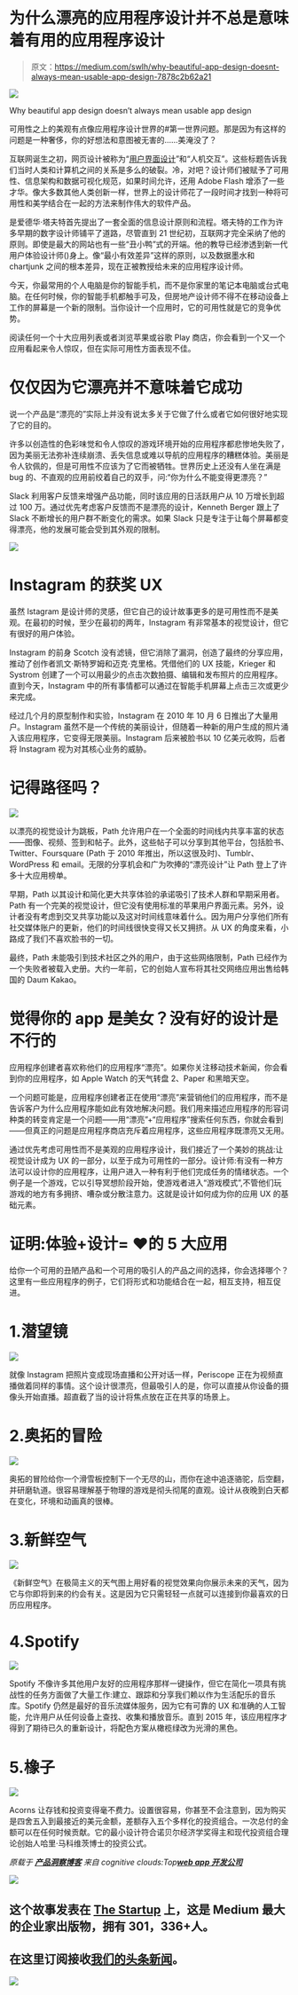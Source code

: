 # 为什么漂亮的应用程序设计并不总是意味着有用的应用程序设计

> 原文：<https://medium.com/swlh/why-beautiful-app-design-doesnt-always-mean-usable-app-design-7878c2b62a21>

![](img/2f78e8c041dfe06a06acfc80f2f3fedb.png)

Why beautiful app design doesn’t always mean usable app design

可用性之上的美观有点像应用程序设计世界的#第一世界问题。那是因为有这样的问题是一种奢侈，你的好想法和意图被无害的……美淹没了？

互联网诞生之初，网页设计被称为“[用户界面设计](http://www.cognitiveclouds.com/custom-software-development-services/ui-ux-design-company)”和“人机交互”。这些标题告诉我们当时人类和计算机之间的关系是多么的破裂。冷，对吧？设计师们被赋予了可用性、信息架构和数据可视化规范，如果时间允许，还用 Adobe Flash 增添了一些才华。像大多数其他人类创新一样，世界上的设计师花了一段时间才找到一种将可用性和美学结合在一起的方法来制作伟大的软件产品。

是爱德华·塔夫特首先提出了一套全面的信息设计原则和流程。塔夫特的工作为许多早期的数字设计师铺平了道路，尽管直到 21 世纪初，互联网才完全采纳了他的原则。即使是最大的网站也有一些“丑小鸭”式的开端。他的教导已经渗透到新一代用户体验设计师()身上。像“最小有效差异”这样的原则，以及数据墨水和 chartjunk 之间的根本差异，现在正被教授给未来的应用程序设计师。

今天，你最常用的个人电脑是你的智能手机，而不是你家里的笔记本电脑或台式电脑。在任何时候，你的智能手机都触手可及，但房地产设计师不得不在移动设备上工作的屏幕是一个新的限制。当你设计一个应用时，它的可用性就是它的竞争优势。

阅读任何一个十大应用列表或者浏览苹果或谷歌 Play 商店，你会看到一个又一个应用看起来令人惊叹，但在实际可用性方面表现不佳。

# 仅仅因为它漂亮并不意味着它成功

说一个产品是“漂亮的”实际上并没有说太多关于它做了什么或者它如何很好地实现了它的目的。

许多以创造性的色彩味觉和令人惊叹的游戏环境开始的应用程序都悲惨地失败了，因为美丽无法弥补连续崩溃、丢失信息或难以导航的应用程序的糟糕体验。美丽是令人钦佩的，但是可用性不应该为了它而被牺牲。世界历史上还没有人坐在满是 bug 的、不直观的应用前绞着自己的双手，问:“你为什么不能变得更漂亮？”

Slack 利用客户反馈来增强产品功能，同时该应用的日活跃用户从 10 万增长到超过 100 万。通过优先考虑客户反馈而不是漂亮的设计，Kenneth Berger 跟上了 Slack 不断增长的用户群不断变化的需求。如果 Slack 只是专注于让每个屏幕都变得漂亮，他的发展可能会受到其外观的限制。

![](img/e327776a6289215c9830e01cec07f6c2.png)

# Instagram 的获奖 UX

虽然 Istagram 是设计师的灵感，但它自己的设计故事更多的是可用性而不是美观。在最初的时候，至少在最初的两年，Instagram 有非常基本的视觉设计，但它有很好的用户体验。

Instagram 的前身 Scotch 没有滤镜，但它消除了漏洞，创造了最终的分享应用，推动了创作者凯文·斯特罗姆和迈克·克里格。凭借他们的 UX 技能，Krieger 和 Systrom 创建了一个可以用最少的点击次数拍摄、编辑和发布照片的应用程序。直到今天，Instagram 中的所有事情都可以通过在智能手机屏幕上点击三次或更少来完成。

经过几个月的原型制作和实验，Instagram 在 2010 年 10 月 6 日推出了大量用户。Instagram 虽然不是一个传统的美丽设计，但随着一种新的用户生成的照片涌入该应用程序，它变得无限美丽。Instagram 后来被脸书以 10 亿美元收购，后者将 Instagram 视为对其核心业务的威胁。

# 记得路径吗？

![](img/ab9f8434ca23afd19178403c50ce0b2a.png)

以漂亮的视觉设计为跳板，Path 允许用户在一个全面的时间线内共享丰富的状态——图像、视频、签到和帖子。此外，这些帖子可以分享到其他平台，包括脸书、Twitter、Foursquare (Path 于 2010 年推出，所以这很及时)、Tumblr、WordPress 和 email。无限的分享机会和广为吹捧的“漂亮设计”让 Path 登上了许多十大应用榜单。

早期，Path 以其设计和简化更大共享体验的承诺吸引了技术人群和早期采用者。Path 有一个完美的视觉设计，但它没有使用标准的苹果用户界面元素。另外，设计者没有考虑到交叉共享功能以及这对时间线意味着什么。因为用户分享他们所有社交媒体账户的更新，他们的时间线很快变得又长又拥挤。从 UX 的角度来看，小路成了我们不喜欢脸书的一切。

最终，Path 未能吸引到技术社区之外的用户，由于这些网络限制，Path 已经作为一个失败者被载入史册。大约一年前，它的创始人宣布将其社交网络应用出售给韩国的 Daum Kakao。

# 觉得你的 app 是美女？没有好的设计是不行的

应用程序创建者喜欢称他们的应用程序“漂亮”。如果你关注移动技术新闻，你会看到你的应用程序，如 Apple Watch 的天气转盘 2、Paper 和黑暗天空。

一个问题可能是，应用程序创建者正在使用“漂亮”来营销他们的应用程序，而不是告诉客户为什么应用程序能如此有效地解决问题。我们用来描述应用程序的形容词种类的转变肯定是一个问题——用“漂亮”+“应用程序”搜索任何东西，你就会看到——但真正的问题是应用程序商店充斥着应用程序，这些应用程序既漂亮又无用。

通过优先考虑可用性而不是美观的应用程序设计，我们接近了一个美妙的挑战:让视觉设计成为 UX 的一部分，以至于成为可用性的一部分。设计师:有没有一种方法可以设计你的应用程序，让用户进入一种有利于他们完成任务的情绪状态。一个例子是一个游戏，它以引导冥想阶段开始，使游戏者进入“游戏模式”,不管他们玩游戏的地方有多拥挤、嘈杂或分散注意力。这就是设计如何成为你的应用 UX 的基础元素。

# 证明:体验+设计= ❤的 5 大应用

给你一个可用的丑陋产品和一个可用的吸引人的产品之间的选择，你会选择哪个？这里有一些应用程序的例子，它们将形式和功能结合在一起，相互支持，相互促进。

# 1.潜望镜

![](img/2e2eea28cf0b9c4f6e79bdbb29765e03.png)

就像 Instagram 把照片变成现场直播和公开对话一样，Periscope 正在为视频直播做着同样的事情。这个设计很漂亮，但最吸引人的是，你可以直接从你设备的摄像头开始直播。超直截了当的设计将焦点放在正在共享的场景上。

# 2.奥拓的冒险

![](img/60d14a9c9deb7a4752725bdb62c106d5.png)

奥拓的冒险给你一个滑雪板控制下一个无尽的山，而你在途中追逐骆驼，后空翻，并研磨轨道。很容易理解基于物理的游戏是彻头彻尾的直观。设计从夜晚到白天都在变化，环境和动画真的很棒。

# 3.新鲜空气

![](img/4849193655847003a21b32f026fb9c82.png)

《新鲜空气》在极简主义的天气图上用好看的视觉效果向你展示未来的天气，因为它与你即将到来的约会有关。这是因为它只需轻轻一点就可以连接到你最喜欢的日历应用程序。

# 4.Spotify

![](img/32279890d5c37b8d5ed568935e9a9101.png)

Spotify 不像许多其他用户友好的应用程序那样一键操作，但它在简化一项具有挑战性的任务方面做了大量工作:建立、跟踪和分享我们赖以作为生活配乐的音乐库。Spotify 仍然是最好的音乐流媒体服务，因为它有可靠的 UX 和准确的人工智能，允许用户从任何设备上查找、收集和播放音乐。直到 2015 年，该应用程序才得到了期待已久的重新设计，将配色方案从橄榄绿改为光滑的黑色。

# 5.橡子

![](img/ec84cca35414538616c8e26ecb2af1ab.png)

Acorns 让存钱和投资变得毫不费力。设置很容易，你甚至不会注意到，因为购买是四舍五入到最接近的美元金额，差额存入五个多样化的投资组合。一次总付的金额可以在任何时候贡献。它的最小设计符合诺贝尔经济学奖得主和现代投资组合理论创始人哈里·马科维茨博士的投资公式。

*原载于* [***产品洞察博客***](https://www.cognitiveclouds.com/insights/) *来自 cognitive clouds:Top*[***web app 开发公司***](https://www.cognitiveclouds.com/custom-software-development-services/web-application-development-company)

![](img/731acf26f5d44fdc58d99a6388fe935d.png)

## 这个故事发表在 [The Startup](https://medium.com/swlh) 上，这是 Medium 最大的企业家出版物，拥有 301，336+人。

## 在这里订阅接收[我们的头条新闻](http://growthsupply.com/the-startup-newsletter/)。

![](img/731acf26f5d44fdc58d99a6388fe935d.png)